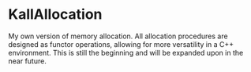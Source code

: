 # KallAllocation
My own version of memory allocation. All allocation procedures are designed as functor operations, allowing for more versatility in a C++ environment. This is still the beginning and will be expanded upon in the near future.
